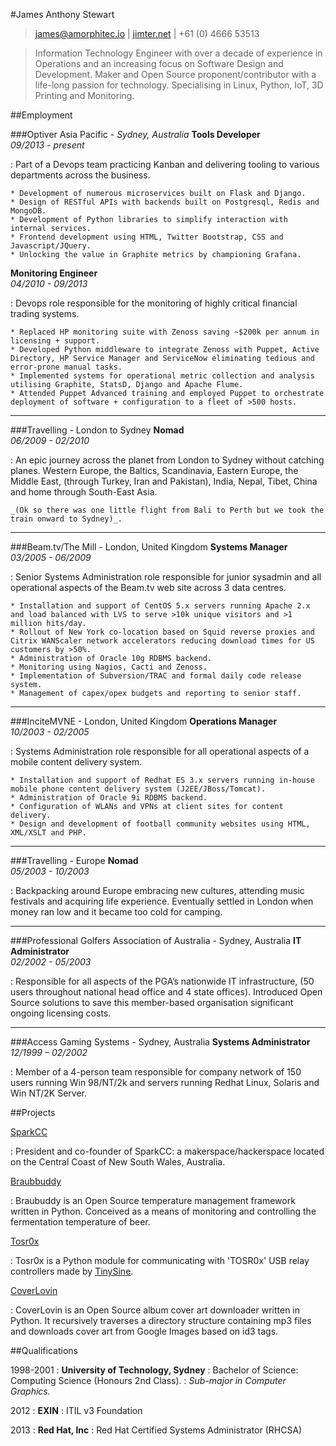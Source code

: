 #James Anthony Stewart

> [james@amorphitec.io][email] | [jimter.net][jimternet] | +61 (0) 4666 53513

> Information Technology Engineer with over a decade of experience in Operations and an increasing focus on Software Design and Development. Maker and Open Source proponent/contributor with a life-long passion for technology.
> Specialising in Linux, Python, IoT, 3D Printing and Monitoring.

##Employment

###Optiver Asia Pacific - _Sydney, Australia_
__Tools Developer__ <br> _09/2013 - present_

:   Part of a Devops team practicing Kanban and delivering tooling to various departments across the business. 

    * Development of numerous microservices built on Flask and Django.
    * Design of RESTful APIs with backends built on Postgresql, Redis and MongoDB.
    * Development of Python libraries to simplify interaction with internal services.
    * Frontend development using HTML, Twitter Bootstrap, CSS and Javascript/JQuery.
    * Unlocking the value in Graphite metrics by championing Grafana.

__Monitoring Engineer__ <br> _04/2010 - 09/2013_

:   Devops role responsible for the monitoring of highly critical financial trading systems.

    * Replaced HP monitoring suite with Zenoss saving ~$200k per annum in licensing + support.
    * Developed Python middleware to integrate Zenoss with Puppet, Active Directory, HP Service Manager and ServiceNow eliminating tedious and error-prone manual tasks.
    * Implemented systems for operational metric collection and analysis utilising Graphite, StatsD, Django and Apache Flume.
    * Attended Puppet Advanced training and employed Puppet to orchestrate deployment of software + configuration to a fleet of >500 hosts.

---

###Travelling - London to Sydney
__Nomad__ <br> _06/2009 - 02/2010_

:   An epic journey across the planet from London to Sydney without catching planes. Western Europe, the Baltics, Scandinavia, Eastern Europe, the Middle East, (through Turkey, Iran and Pakistan), India, Nepal, Tibet, China and home through South-East Asia.

    _(Ok so there was one little flight from Bali to Perth but we took the train onward to Sydney)_.

---

###Beam.tv/The Mill - London, United Kingdom
__Systems Manager__ <br> _03/2005 - 06/2009_

:   Senior Systems Administration role responsible for junior sysadmin and all operational aspects of the Beam.tv web site across 3 data centres.

    * Installation and support of CentOS 5.x servers running Apache 2.x and load balanced with LVS to serve >10k unique visitors and >1 million hits/day.
    * Rollout of New York co-location based on Squid reverse proxies and Citrix WANScaler network accelerators reducing download times for US customers by >50%.
    * Administration of Oracle 10g RDBMS backend.
    * Monitoring using Nagios, Cacti and Zenoss.
    * Implementation of Subversion/TRAC and formal daily code release system.
    * Management of capex/opex budgets and reporting to senior staff.

---

###InciteMVNE - London, United Kingdom
__Operations Manager__ <br> _10/2003 - 02/2005_

:   Systems Administration role responsible for all operational aspects of a mobile content delivery system.

    * Installation and support of Redhat ES 3.x servers running in-house mobile phone content delivery system (J2EE/JBoss/Tomcat).
    * Administration of Oracle 9i RDBMS backend.
    * Configuration of WLANs and VPNs at client sites for content delivery.
    * Design and development of football community websites using HTML, XML/XSLT and PHP.

---

###Travelling - Europe
__Nomad__ <br> _05/2003 - 10/2003_

:   Backpacking around Europe embracing new cultures, attending music festivals and acquiring life experience. Eventually settled in London when money ran low and it became too cold for camping.

---

###Professional Golfers Association of Australia - Sydney, Australia
__IT Administrator__ <br> _02/2002 - 05/2003_

:   Responsible for all aspects of the PGA’s nationwide IT infrastructure, (50 users throughout national head office and 4 state offices). Introduced Open Source solutions to save this member-based organisation significant ongoing licensing costs.

---

###Access Gaming Systems - Sydney, Australia
__Systems Administrator__ <br> _12/1999 – 02/2002_

:   Member of a 4-person team responsible for company network of 150 users running Win 98/NT/2k and servers running Redhat Linux, Solaris and Win NT/2K Server.

##Projects

[SparkCC][sparkcc]

:   President and co-founder of SparkCC: a makerspace/hackerspace located on the Central Coast of New South Wales, Australia.

[Braubbuddy][braubuddy]

:   Braubuddy is an Open Source temperature management framework written in Python. Conceived as a means of monitoring and controlling the fermentation temperature of beer.

[Tosr0x][tosr0x]

:   Tosr0x is a Python module for communicating with 'TOSR0x' USB relay controllers made by [TinySine][tinysine].

[CoverLovin][coverlovin]

:   CoverLovin is an Open Source album cover art downloader written in Python. It recursively traverses a directory structure containing mp3 files and downloads cover art from Google Images based on id3 tags.

##Qualifications

1998-2001
:   __University of Technology, Sydney__
:   Bachelor of Science: Computing Science (Honours 2nd Class).
:   _Sub-major in Computer Graphics._

2012
:   __EXIN__
:   ITIL v3 Foundation

2013
:   __Red Hat, Inc__
:   Red Hat Certified Systems Administrator (RHCSA)

[email]: jstewart101@gmail.com
[twitter]: https://twitter.com/amorphic
[github]: https://github.com/amorphic
[jimternet]: http://jimter.net
[sparkcc]: http://sparkcc.org
[braubuddy]: http://braubuddy.org
[tosr0x]: https://github.com/amorphic/tosr0x
[tinysine]: http://www.tinyosshop.com
[coverlovin]: https://github.com/amorphic/coverlovin
